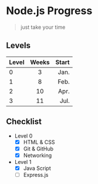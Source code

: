 # Node.js Progress

>just take your time

## Levels

| Level | Weeks | Start |
| ----- |:-----:| ----: |
| 0     | 3     | Jan.  |
| 1     | 8     | Feb.  |
| 2     | 10    | Apr.  |
| 3     | 11    | Jul.  |

## Checklist

* Level 0
  - [x] HTML & CSS
  - [x] Git & GitHub
  - [x] Networking
* Level 1
  - [x] Java Script
  - [ ] Express.js
